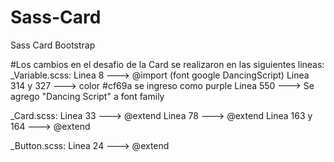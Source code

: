 # Sass-Card
Sass Card Bootstrap
  
#Los cambios en el desafio de la Card se realizaron en las siguientes lineas:
  _Variable.scss:
                  Linea 8         ---> @import (font google DancingScript)
                  Linea 314 y 327 ---> color #cf69a se ingreso como purple
                  Linea 550       ---> Se agrego "Dancing Script" a font family

  _Card.scss:
                  Linea 33        ---> @extend
                  Linea 78        ---> @extend
                  Linea 163 y 164 ---> @extend

  _Button.scss:
                  Linea 24        ---> @extend
